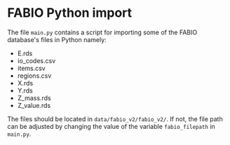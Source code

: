 # FABIO Python import
The file `main.py` contains a script for importing some of the FABIO database's files in Python namely:

* E.rds
* io_codes.csv
* items.csv
* regions.csv
* X.rds
* Y.rds
* Z_mass.rds
* Z_value.rds

The files should be located in `data/fabio_v2/fabio_v2/`. If not, the file path can be adjusted by changing the value of the variable `fabio_filepath` in `main.py`.





